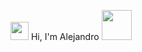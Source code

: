 <img src="https://github.com/TheDudeThatCode/TheDudeThatCode/blob/master/Assets/Hi.gif" width="29px"> Hi, I'm Alejandro <img src="https://github.com/TheDudeThatCode/TheDudeThatCode/blob/master/Assets/Developer.gif" width="48px">
